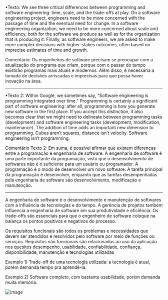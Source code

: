 •Texto: We see three critical differences between programming and software engineering: time, scale, and the trade-offs at play. On a software engineering project, engineers need to be more concerned with the passage of time and the eventual need for change. In a software engineering organization, we need to be more concerned about scale and efficiency, both for the software we produce as well as for the organization that is producing it. Finally, as software engineers, we are asked to make more complex decisions with higher-stakes outcomes, often based on imprecise estimates of time and growth.

Comentário: Os engenheiros de software precisam se preocupar com a atualização do programa que criam, porque com o passar do tempo existirão programas mais atuais e modernos. Além disso, é necessária a tomada de decisões arriscadas e imprecisas para que possa haver inovação na área. 

--------------------------------------------------------------------------------------------------------------------------------------------------------------------

•Texto 2: Within Google, we sometimes say, “Software engineering is programming integrated over time.” Programming is certainly a significant part of software engineering: after all, programming is how you generate new software in the first place. If you accept this distinction, it also becomes clear that we might need to delineate between programming tasks (development) and software engineering tasks (development, modification, maintenance). The addition of time adds an important new dimension to programming. Cubes aren’t squares, distance isn’t velocity. Software engineering isn’t programming.

Comentário Texto 2: Em suma, é possível afirmar que existem diferenças entre a programação e engenharia de software. A engenharia de software é uma parte importante da programação, visto que o desenvolvimento de softwares não é o suficiente para um usuário ou programador. A programação é o modo de desenvolver um novo software. A tarefa principal da programação é desenvolver, enquanto que as tarefas desempenhadas pela engenharia de software são desenvolvimento, modificação e manutenção. 

--------------------------------------------------------------------------------------------------------------------------------------------------------------------

A engenharia de software é o desenvolvimento e manutenção de softwares com a influência de tecnologias e do tempo. A gerência de projetos também influencia a engenharia de software em sua produtividade e eficiência. Os trade-offs são essenciais para que o engenheiro de software coloque na balança os pontos positivos e negativos do processo. 

Os requisitos funcionais são todos os problemas e necessidades que devem ser atendidos e resolvidos pelo software por meio de funções ou serviços. 
Requisitos não funcionais são relacionados ao uso da aplicação nos quesitos desempenho, usabilidade, confiabilidade, confiança, disponibilidade, manutenção e tecnologias utilizadas  

Exemplo 1) Trade-off de uma tecnologia utilizada: a tecnologia é atual, porém demanda tempo pra aprendê-la. 

Exemplo 2) Software completo, com bastante usabilidade, porém demanda muita memória. 

![image](https://user-images.githubusercontent.com/111988963/227047540-7e342d84-fd3d-4463-a180-90e3f77cc000.png)
